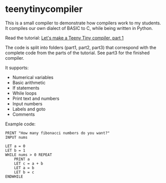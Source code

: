 # teenytinycompiler

This is a small compiler to demonstrate how compilers work to my students. It compiles our own dialect of BASIC to C, while being written in Python.

Read the tutorial: [Let's make a Teeny Tiny compiler, part 1](http://web.eecs.utk.edu/~azh/blog/teenytinycompiler1.html)

The code is split into folders (part1, part2, part3) that correspond with the complete code from the parts of the tutorial. See part3 for the finished compiler.

It supports:
  - Numerical variables
  - Basic arithmetic
  - If statements
  - While loops
  - Print text and numbers
  - Input numbers
  - Labels and goto
  - Comments

Example code:
```
PRINT "How many fibonacci numbers do you want?"
INPUT nums

LET a = 0
LET b = 1
WHILE nums > 0 REPEAT
    PRINT a
    LET c = a + b
    LET a = b
    LET b = c
ENDWHILE	
```
